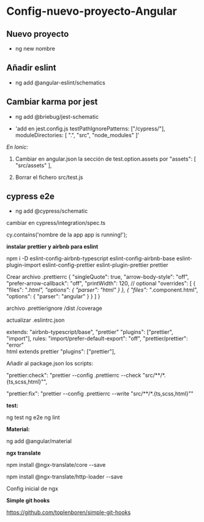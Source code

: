 # Config-nuevo-proyecto-Angular

## Nuevo proyecto

* ng new nombre

## Añadir eslint

* ng add @angular-eslint/schematics

## Cambiar karma por jest

* ng add @briebug/jest-schematic

* 'add en jest.config.js
	testPathIgnorePatterns: ["<rootDir>/cypress/"],
	moduleDirectories: [
		".",
		"src",
		"node_modules"
	]'
	
_En Ionic:_
	
1. Cambiar en angular.json la sección de test.option.assets por "assets": [
      "src/assets"
    ],

2. Borrar el fichero src/test.js
	
## cypress e2e

* ng add @cypress/schematic

cambiar en cypress/integration/spec.ts

cy.contains('nombre de la app app is running!');

**instalar prettier y airbnb para eslint**

npm i -D eslint-config-airbnb-typescript eslint-config-airbnb-base eslint-plugin-import eslint-config-prettier eslint-plugin-prettier prettier

Crear archivo .prettierrc
{
  "singleQuote": true,
  "arrow-body-style": "off",
  "prefer-arrow-callback": "off",
  "printWidth": 120, // optional
  "overrides": [
    {
      "files": "*.html",
      "options": {
        "parser": "html"
      }
    },
    {
      "files": "*.component.html",
      "options": {
        "parser": "angular"
      }
    }
  ]
}

archivo .prettierignore
/dist
/coverage

actualizar .eslintrc.json

extends: 
	"airbnb-typescript/base",
	"prettier"
"plugins": ["prettier", "import"],
rules:
	"import/prefer-default-export": "off",
	"prettier/prettier": "error"	
html 
	extends prettier
	"plugins": ["prettier"],

Añadir al package.json los scripts:

"prettier:check": "prettier --config .prettierrc --check \"src/**/*.{ts,scss,html}\"",

"prettier:fix": "prettier --config .prettierrc --write \"src/**/*.{ts,scss,html}\""

**test:**

ng test
ng e2e
ng lint


**Material:**
	
ng add @angular/material

**ngx translate**

npm install @ngx-translate/core --save

npm install @ngx-translate/http-loader --save

Config inicial de ngx

**Simple git hooks**

https://github.com/toplenboren/simple-git-hooks
